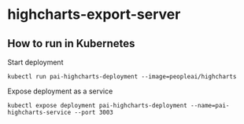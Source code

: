 # highcharts-export-server

## How to run in Kubernetes

Start deployment
```
kubectl run pai-highcharts-deployment --image=peopleai/highcharts
```

Expose deployment as a service
```
kubectl expose deployment pai-highcharts-deployment --name=pai-highcharts-service --port 3003
```
